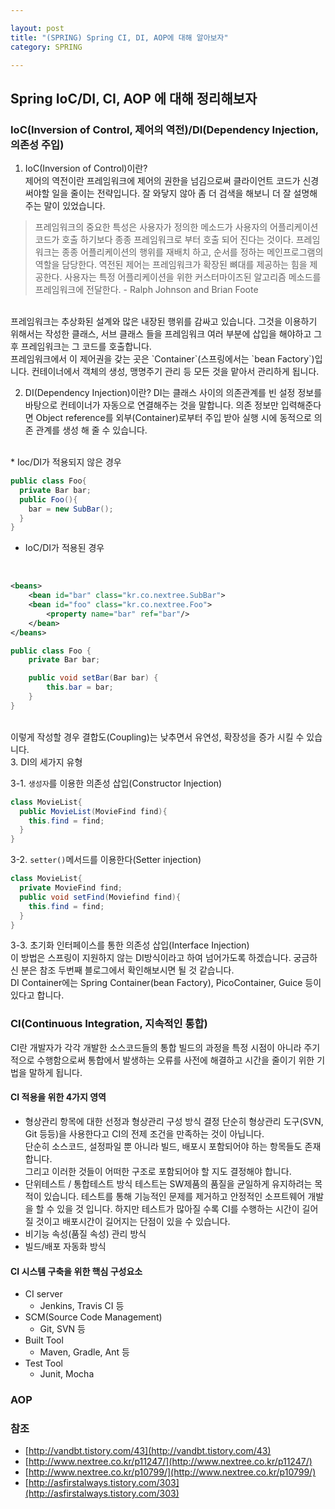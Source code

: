 ```yaml
---

layout: post
title: "(SPRING) Spring CI, DI, AOP에 대해 알아보자"
category: SPRING 

---
```


## Spring IoC/DI, CI, AOP 에 대해 정리해보자

### IoC(Inversion of Control, 제어의 역전)/DI(Dependency Injection, 의존성 주입)

1. IoC(Inversion of Control)이란?<br>
제어의 역전이란 프레임워크에 제어의 권한을 넘김으로써 클라이언트 코드가 신경써야할 일을 줄이는 전략입니다.
잘 와닿지 않아 좀 더 검색을 해보니 더 잘 설명해주는 말이 있었습니다.

> 프레임워크의 중요한 특성은 사용자가 정의한 메소드가 사용자의 어플리케이션 코드가 호출 하기보다 종종 프레임워크로 부터 호출 되어 진다는 것이다.  프레임워크는 종종 어플리케이션의 행위를 재배치 하고, 순서를 정하는 메인프로그램의 역할을 담당한다. 역전된 제어는 프레임워크가 확장된 뼈대를 제공하는 힘을 제공한다. 사용자는 특정 어플리케이션을 위한 커스터마이즈된 알고리즘 메소드를 프레임워크에 전달한다.  - Ralph Johnson and Brian Foote 

<br>
프레임워크는 추상화된 설계와 많은 내장된 행위를 감싸고 있습니다. 그것을 이용하기 위해서는 작성한 클래스, 서브 클래스 들을 프레임워크 여러 부분에 삽입을 해야하고 그 후 프레임워크는 그 코드를 호출합니다.

<br>
프레임워크에서 이 제어권을 갖는 곳은 `Container`(스프링에서는 `bean Factory`)입니다. 컨테이너에서 객체의 생성, 맹명주기 관리 등 모든 것을 맡아서 관리하게 됩니다.

2. DI(Dependency Injection)이란?
DI는 클래스 사이의 의존관계를 빈 설정 정보를 바탕으로 컨테이너가 자동으로 연결해주는 것을 말합니다. 
의존 정보만 입력해준다면 Object reference를 외부(Container)로부터 주입 받아 실행 시에 동적으로 의존 관계를 생성 해 줄 수 있습니다.
<br>
* Ioc/DI가 적용되지 않은 경우<br>

```java
public class Foo{
  private Bar bar;
  public Foo(){
    bar = new SubBar();
  }
}
```

* IoC/DI가 적용된 경우
<br>

```xml
<beans>  
    <bean id="bar" class="kr.co.nextree.SubBar">
    <bean id="foo" class="kr.co.nextree.Foo">
        <property name="bar" ref="bar"/>
    </bean>
</beans>  
```

```java
public class Foo {  
    private Bar bar;

    public void setBar(Bar bar) {
        this.bar = bar;
    }
}
```

<br>
이렇게 작성할 경우 결합도(Coupling)는 낮추면서 유연성, 확장성을 증가 시킬 수 있습니다.
<br>
3. DI의 세가지 유형

3-1. `생성자`를 이용한 의존성 삽입(Constructor Injection)<br>
```java
class MovieList{
  public MovieList(MovieFind find){
    this.find = find;
  }
}
```

3-2. `setter()`메서드를 이용한다(Setter injection)<br>
```java
class MovieList{
  private MovieFind find;
  public void setFind(Moviefind find){
    this.find = find;
  }
}
```

3-3. 초기화 인터페이스를 통한 의존성 삽입(Interface Injection)<br>
이 방법은 스프링이 지원하지 않는 DI방식이라고 하여 넘어가도록 하겠습니다. 궁금하신 분은 참조 두번째 블로그에서 확인해보시면 될 것 같습니다.
<br>
DI Container에는 Spring Container(bean Factory), PicoContainer, Guice 등이 있다고 합니다.

### CI(Continuous Integration, 지속적인 통합)
CI란 개발자가 각각 개발한 소스코드들의 통합 빌드의 과정을 특정 시점이 아니라 주기적으로 수행함으로써 통합에서 발생하는 오류를 사전에 해결하고 시간을 줄이기 위한 기법을 말하게 됩니다.

#### CI 적용을 위한 4가지 영역
* 형상관리 항목에 대한 선정과 형상관리 구성 방식 결정
단순히 형상관리 도구(SVN, Git 등등)을 사용한다고 CI의 전제 조건을 만족하는 것이 아닙니다.<br>
단순히 소스코드, 설정파일 뿐 아니라 빌드, 배포시 포함되어야 하는 항목들도 존재 합니다.<br>
그리고 이러한 것들이 어떠한 구조로 포함되어야 할 지도 결정해야 합니다.
* 단위테스트 / 통합테스트 방식
테스트는 SW제품의 품질을 균일하게 유지하려는 목적이 있습니다. 테스트를 통해 기능적인 문제를 제거하고 안정적인 소프트웨어 개발을 할 수 있을 것 입니다. 하지만 테스트가 많아질 수록 CI를 수행하는 시간이 길어질 것이고 배포시간이 길어지는 단점이 있을 수 있습니다.
* 비기능 속성(품질 속성) 관리 방식
* 빌드/배포 자동화 방식

#### CI 시스템 구축을 위한 핵심 구성요소
* CI server
  * Jenkins, Travis CI 등
* SCM(Source Code Management)
  * Git, SVN 등
* Built Tool
  * Maven, Gradle, Ant 등
* Test Tool
  * Junit, Mocha

### AOP




### 참조
* [http://vandbt.tistory.com/43](http://vandbt.tistory.com/43)
* [http://www.nextree.co.kr/p11247/](http://www.nextree.co.kr/p11247/)
* [http://www.nextree.co.kr/p10799/](http://www.nextree.co.kr/p10799/)
* [http://asfirstalways.tistory.com/303](http://asfirstalways.tistory.com/303)

<br/><br/>
